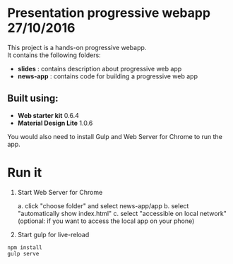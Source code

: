 # Presentation progressive webapp 27/10/2016

This project is a hands-on progressive webapp.  
It contains the following folders:

- **slides** : contains description about progressive web app 
- **news-app** : contains code for building a progressive web app

## Built using:

- **Web starter kit** 0.6.4
- **Material Design Lite** 1.0.6

You would also need to install Gulp and Web Server for Chrome to run the app.

# Run it

1. Start Web Server for Chrome

    a. click "choose folder" and select news-app/app
    b. select "automatically show index.html"
    c. select "accessible on local network" (optional: if you want to access the local app on your phone)

2. Start gulp for live-reload

```
npm install
gulp serve
```

